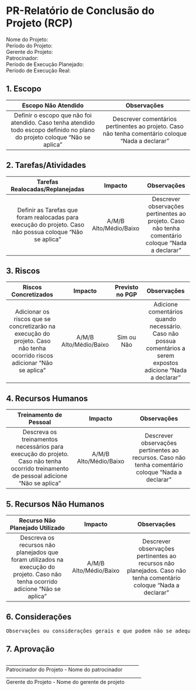 # PR-Relatório de Conclusão do Projeto (RCP)

Nome do Projeto:  
Período do Projeto:  
Gerente do Projeto:  
Patrocinador:  
Período de Execução Planejado:  
Período de Execução Real:  

## 1. Escopo

| Escopo Não Atendido | Observações |
|:-------------------:|:-----------:|
| Definir o escopo que não foi atendido. Caso tenha atendido todo escopo definido no plano do projeto coloque “Não se aplica” | Descrever comentários pertinentes ao projeto. Caso não tenha comentário coloque “Nada a declarar” |

## 2. Tarefas/Atividades

| Tarefas Realocadas/Replanejadas | Impacto | Observações |
|:-------------------------------:|:-------:|:-----------:|
| Definir as Tarefas que foram realocadas para execução do projeto. Caso não possua coloque “Não se aplica” | A/M/B Alto/Médio/Baixo | Descrever observações pertinentes ao projeto. Caso não tenha comentário coloque “Nada a declarar” |

## 3. Riscos

| Riscos Concretizados | Impacto | Previsto no PGP | Observações |
|:--------------------:|:-------:|:---------------:|:-----------:|
| Adicionar os riscos que se concretizarão na execução do projeto. Caso não tenha ocorrido riscos adicionar “Não se aplica” | A/M/B Alto/Médio/Baixo | Sim ou Não | Adicione comentários quando necessário. Caso não possua comentários a serem expostos adicione “Nada a declarar” |

## 4. Recursos Humanos

| Treinamento de Pessoal | Impacto | Observações |
|:----------------------:|:-------:|:-----------:|
| Descreva os treinamentos necessários para execução do projeto. Caso não tenha ocorrido treinamento de pessoal adicione “Não se aplica” | A/M/B Alto/Médio/Baixo | Descrever observações pertinentes ao recursos. Caso não tenha comentário coloque “Nada a declarar" |

## 5. Recursos Não Humanos

| Recurso Não Planejado Utilizado | Impacto | Observações |
|:-------------------------------:|:-------:|:-----------:|
| Descreva os recursos não planejados que foram utilizados na execução do projeto. Caso não tenha ocorrido adicione “Não se aplica” | A/M/B Alto/Médio/Baixo | Descrever observações pertinentes ao recursos não planejados. Caso não tenha comentário coloque “Nada a declarar" | 

## 6. Considerações

<pre>
Observações ou considerações gerais e que podem não se adequar a nenhuma seção anterior.
</pre>

## 7. Aprovação

<dl>
  <dt>_________________________________________________________</dt>
  <dt>Patrocinador do Projeto - Nome do patrocinador</dt>

  <dt>__________________________________________________________</dt>
  <dt>Gerente do Projeto - Nome do gerente de projeto</dt>
</dl>
<dl>
